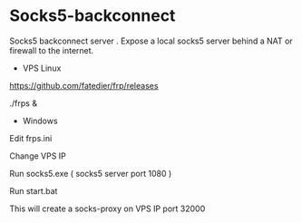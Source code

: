 # Socks5-backconnect
Socks5 backconnect server . Expose a local socks5 server behind a NAT or firewall to the internet. 


- VPS Linux   

https://github.com/fatedier/frp/releases

./frps &

- Windows

Edit frps.ini

Change VPS IP

Run socks5.exe     ( socks5 server port 1080 )

Run start.bat

This will create a socks-proxy on VPS IP port 32000
